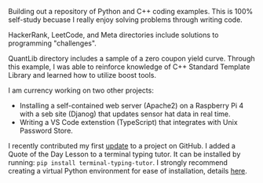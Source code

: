 Building out a repository of Python and C++ coding examples.  This is 100% self-study becuase I really enjoy solving problems through writing code.

HackerRank, LeetCode, and Meta directories include solutions to programming "challenges".

QuantLib directory includes a sample of a zero coupon yield curve.  Through this example, I was able to reinforce knowledge of C++ Standard Template Library and learned how to utilize boost tools.

I am currency working on two other projects:
* Installing a self-contained web server (Apache2) on a Raspberry Pi 4 with a seb site (Djanog) that updates sensor hat data in real time.
* Writing a VS Code extenstion (TypeScript) that integrates with Unix Password Store.

I recently contributed my first [update](https://github.com/justinsgithub/terminal-typing-tutor/pull/8#issue-2438829356) to a project on GitHub. I added a Quote of the Day Lesson to a terminal typing tutor. It can be installed by running: `pip install terminal-typing-tutor`. I strongly recommend creating a virtual Python environment for ease of installation, details [here](https://github.com/pyenv/pyenv.git).